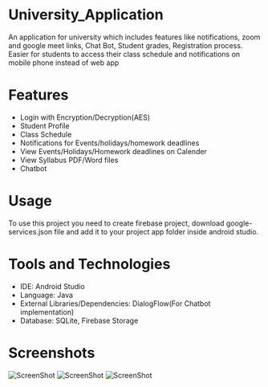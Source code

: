 # University_Application
An application for university which includes features like notifications, zoom and google meet links, Chat Bot, Student grades, Registration process.
Easier for students to access their class schedule and notifications on mobile phone instead of web app

# Features
- Login with Encryption/Decryption(AES)
- Student Profile
- Class Schedule
- Notifications for Events/holidays/homework deadlines
- View Events/Holidays/Homework deadlines on Calender
- View Syllabus PDF/Word files
- Chatbot

# Usage
To use this project you need to create firebase project, download google-services.json file and add it to your project app folder inside android studio.

# Tools and Technologies
- IDE: Android Studio
- Language: Java
- External Libraries/Dependencies: DialogFlow(For Chatbot implementation)
- Database: SQLite, Firebase Storage

# Screenshots
![ScreenShot](https://github.com/JuileePanse/University_Application/blob/master/Screenshot_20201222-105501_NPU.jpg)
![ScreenShot](https://github.com/JuileePanse/University_Application/blob/master/Screenshot_20201222-105542_NPU.jpg)
![ScreenShot](https://github.com/JuileePanse/University_Application/blob/master/Screenshot_20201222-105548_NPU.jpg)

